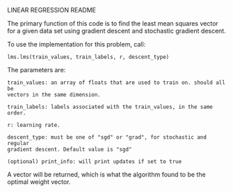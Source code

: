 LINEAR REGRESSION README

The primary function of this code is to find the least mean squares
vector for a given data set using gradient descent and stochastic
gradient descent. 

To use the implementation for this problem, call:
    
    lms.lms(train_values, train_labels, r, descent_type)

The parameters are:

    train_values: an array of floats that are used to train on. should all be 
    vectors in the same dimension.

    train_labels: labels associated with the train_values, in the same order.

    r: learning rate.

    descent_type: must be one of "sgd" or "grad", for stochastic and regular
    gradient descent. Default value is "sgd"

    (optional) print_info: will print updates if set to true

A vector will be returned, which is what the algorithm found to be the optimal 
weight vector.